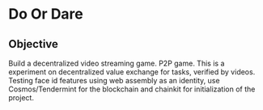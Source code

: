 # Do Or Dare

## Objective
Build a decentralized video streaming game. P2P game. This is a experiment on decentralized value exchange for tasks, verified by videos. Testing face id features using web assembly as an identity, use Cosmos/Tendermint for the blockchain and chainkit for initialization of the project.